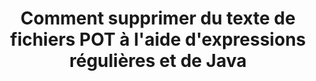 ---
############################# Static ############################
layout: "auto-gen-gist"
draft: false
path: "fr/redaction/java/regex/pot"
otherformats: CSV DOC DOCM DOCX DOT DOTM DOTX PDF POTM PPS PPSM PPSX PPT PPTM PPTX RTF XLS XLSM XLSX XLT XLTM XLTX  

############################# Head ############################
head_title: "Masquer le texte POT via une expression régulière dans Java"
head_description: "L'API Java de GroupDocs.Redaction permet aux développeurs de biffer du texte de PDF DOC DOCX RTF XLSX CSV PPT PPTX et des images à l'aide d'expressions régulières dans Java"

############################# Header ############################
title: "Comment supprimer du texte de fichiers POT à l'aide d'expressions régulières et de Java"
description: "L'API GroupDocs.Redaction de Java permet de caviarder, de masquer ou de supprimer le texte sensible des documents de traitement de texte, des feuilles de calcul, des présentations, des PDF et des images à l'aide d'expressions régulières."

################### SubMenu/Download Button #####################
button:
    enable: true

############################# About ############################
about:
    enable: true
    title: "Qu'est-ce que la désinfection de texte ?"
    content: |
        La rédaction ou la désinfection de texte est le processus de suppression du texte ou des informations confidentiels ou indésirables des documents numériques tout en laissant intact le reste du document ou du paragraphe le contenant. La rédaction aide les utilisateurs ainsi que l'organisation à protéger leurs informations sensibles en les masquant ou en les supprimant définitivement. À l'aide de l'API GroupDocs.Redaction Java, les utilisateurs peuvent désormais biffer, masquer ou supprimer le texte sensible des documents de traitement de texte, des feuilles de calcul, des présentations, PDF et des fichiers image raster. L'API fournit un large éventail d'options et de méthodes pour la suppression des informations privées dans les documents. Il prend en charge la recherche et la rédaction à l'aide d'expressions régulières, l'utilisation de rédactions textuelles (codes d'exemption) ou graphiques (rectangles colorés) et bien d'autres. Alors pourquoi ne pas essayer et automatiser votre processus de rédaction de documents en téléchargeant l'API et en explorant ses fonctionnalités de base et avancées.

############################# Steps ############################
steps:
    enable: true
    block:
    - title_left: "Caviardez POT à l'aide d'expressions régulières dans Java"
      content_left: |
        GroupDocs.Redaction permet de supprimer facilement des données de nature sensible ou privée de vos documents. Le cas de rédaction le plus courant consiste à supprimer un texte d'un document. 

        Le code suivant peut être utilisé pour appliquer une rédaction textuelle à une partie particulière d'un document à l'aide d'une expression régulière. Il permet aux utilisateurs de remplacer tous les chiffres, en faisant correspondre le motif "AA BB CCCCCC" avec un rectangle de couleur bleue,

      title_right: "Supprimer les données sensibles de POT"
      content_right: |
        * Créez une instance de la classe [Redactor](https://apireference.groupdocs.com/redaction/java/com.groupdocs.redaction/Redactor) et chargez le fichier POT
        * Créez une instance de la classe [RegexRedaction](https://apireference.groupdocs.com/redaction/java/com.groupdocs.redaction.redactions/RegexRedaction)
        * Appelez la méthode redactor.apply avec l'objet de la classe RegexRedaction
        * Appelez la méthode redactor.save pour enregistrer les modifications 

      gisthash: "6dea616a14aeeff21698dc03be62a341"
      gistfile: "RegularExpressionRedaction.java"
      
    - title_left: "Configuration requise"
      content_left: |
        GroupDocs.Redaction for Java Les API sont prises en charge sur toutes les principales plates-formes et systèmes d'exploitation. Pour un guide complet de la configuration système requise, veuillez visiter [configuration système](https://docs.groupdocs.com/redaction/java/system-requirements) Avant d'exécuter le code ci-dessous, assurez-vous que les prérequis suivants sont installés sur votre système :
        * Systèmes d'exploitation : Microsoft Windows, Linux, MacOS
        * Environnement de développement : NetBeans, Intellij IDEA, Eclipse, etc.
        * Java Environnement d'exécution : J2SE 6.0 et supérieur
        * Obtenez la dernière version de GroupDocs.Redaction for Java auprès de [Maven](https://repository.groupdocs.com/webapp/#/artifacts/browse/tree/General/repo/com/groupdocs/groupdocs-redaction)
        
      title_right: "Pourquoi utiliser GroupDocs.Redaction"
      content_right: |
        * Autoriser les utilisateurs à ajouter des formats de document personnalisés et des types de caviardage
        * Aucun logiciel supplémentaire n'est requis pour supprimer les informations sensibles
        * Possibilité de définir le document de rendu de plage de pages comme PDF
        * Un moyen facile de rédiger différents types de métadonnées : nom de l'auteur, version, titre, sujet, description et bien d'autres
        * Extraction d'informations sur les documents - type de fichier, nombre de pages, etc.

############################# Demos ############################
demos:
    enable: true
############################# About Formats ############################
about_formats:
    enable: true
############################# More Formats ############################
more_formats:
    enable: true

############################# Back to top ###############################
back_to_top:
    enable: true
---
